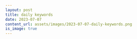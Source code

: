 ```yaml
---
layout: post
title: daily keywords
date: 2023-07-07
content_url: assets/images/2023-07-07-daily-keywords.png
is_image: true
---
```

